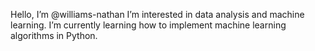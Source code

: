 Hello, I’m @williams-nathan
I’m interested in data analysis and machine learning.
I’m currently learning how to implement machine learning algorithms in Python.

<!---
williams-nathan/williams-nathan is a ✨ special ✨ repository because its `README.md` (this file) appears on your GitHub profile.
You can click the Preview link to take a look at your changes.
--->
